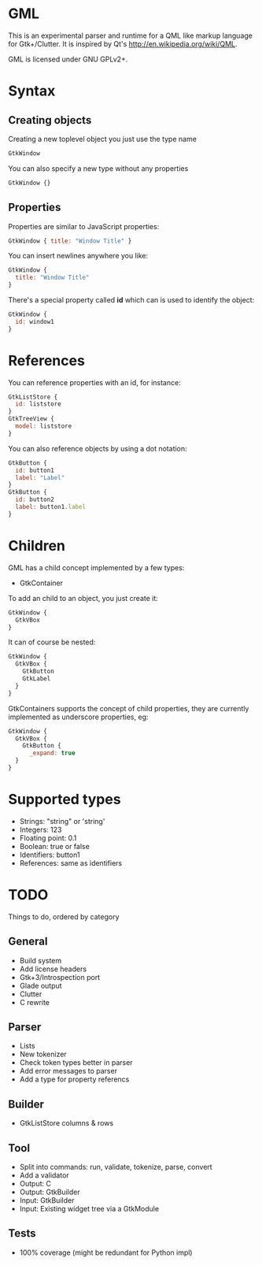 # GML

This is an experimental parser and runtime for a QML like markup language
for Gtk+/Clutter. It is inspired by Qt's <http://en.wikipedia.org/wiki/QML>.

GML is licensed under GNU GPLv2+.

# Syntax

## Creating objects

Creating a new toplevel object you just use the type name

```javascript
GtkWindow
```

You can also specify a new type without any properties

```javascript
GtkWindow {}
```

## Properties

Properties are similar to JavaScript properties:

```javascript
GtkWindow { title: "Window Title" }
```

You can insert newlines anywhere you like:

```javascript
GtkWindow {
  title: "Window Title"
}
```

There's a special property called **id** which can is used to identify the object:

```javascript
GtkWindow {
  id: window1
}
```

# References

You can reference properties with an id, for instance:

```javascript
GtkListStore {
  id: liststore
}
GtkTreeView {
  model: liststore
}
```

You can also reference objects by using a dot notation:

```javascript
GtkButton {
  id: button1
  label: "Label"
}
GtkButton {
  id: button2
  label: button1.label
}
```

# Children

GML has a child concept implemented by a few types:
* GtkContainer

To add an child to an object, you just create it:

```javascript
GtkWindow {
  GtkVBox
}
```

It can of course be nested:

```javascript
GtkWindow {
  GtkVBox {
    GtkButton
    GtkLabel
  }
}
```

GtkContainers supports the concept of child properties, they are currently implemented
as underscore properties, eg:

```javascript
GtkWindow {
  GtkVBox {
    GtkButton {
      _expand: true
  }
}
```

# Supported types

* Strings: "string" or 'string'
* Integers: 123
* Floating point: 0.1
* Boolean: true or false
* Identifiers: button1
* References: same as identifiers

# TODO

Things to do, ordered by category

## General
* Build system
* Add license headers
* Gtk+3/Introspection port
* Glade output
* Clutter
* C rewrite

## Parser
* Lists
* New tokenizer
* Check token types better in parser
* Add error messages to parser
* Add a type for property referencs

## Builder
* GtkListStore columns & rows

## Tool
* Split into commands: run, validate, tokenize, parse, convert
* Add a validator
* Output: C
* Output: GtkBuilder
* Input: GtkBuilder
* Input: Existing widget tree via a GtkModule

## Tests
* 100% coverage (might be redundant for Python impl)
